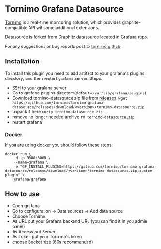 # Tornimo Grafana Datasource 

[Tornimo](https://tornimo.io) is a real-time monitoring solution, which provides graphite-compatible API wit some additional extensions.

Datasource is forked from Graphite datasource located in [Grafana](https://github.com/grafana/grafana) repo.

For any suggestions or bug reports post to [tornimo github](https://github.com/tornimo/tornimo-grafana-datasource/issues)

## Installation

To install this plugin you need to add artifact to your grafana's plugins directory, and then restart grafana server. Steps:
- SSH to your grafana server
- Go to grafana plugins directory(default=`/var/lib/grafana/plugins`)
- Download tornimo-datasource zip file from [releases](https://github.com/tornimo/tornimo-grafana-datasource/releases).
`wget https://github.com/tornimo/tornimo-grafana-datasource/releases/download/<version>/tornimo-datasource.zip`
- unpack it here
`unzip tornimo-datasource.zip`
- remove no longer needed archive
`rm tornimo-datasource.zip`
- restart grafana

### Docker
If you are using docker you should follow these steps:

```
docker run \
    -d -p 3000:3000 \
    --name=grafana \
    -e "GF_INSTALL_PLUGINS=https://github.com/tornimo/tornimo-grafana-datasource/releases/download/<version>/tornimo-datasource.zip;custom-plugin" \
    grafana/grafana
```

## How to use
- Open grafana
- Go to configuration -> Data sources -> Add data source
- Choose Tornimo
- As URL put your Grafana backend URL (you can find it in you admin panel)
- As Access put Server
- As Token put your Tornimo's token
- choose Bucket size (60s recommended)
